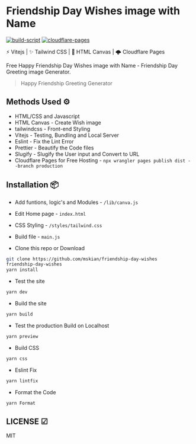 # Friendship Day Wishes image with Name

[![build-script](https://github.com/mskian/friendship-day-wishes/actions/workflows/build.yml/badge.svg)](https://github.com/mskian/friendship-day-wishes/actions/workflows/build.yml) [![cloudflare-pages](https://github.com/mskian/friendship-day-wishes/actions/workflows/deploy.yml/badge.svg)](https://github.com/mskian/friendship-day-wishes/actions/workflows/deploy.yml)  

⚡ Vitejs | ✨ Tailwind CSS | 📸 HTML Canvas  | 🌩 Cloudflare Pages  

Free Happy Friendship Day Wishes image with Name - Friendship Day Greeting image Generator.  

> Happy Friendship Greeting Generator  

## Methods Used ⚙

- HTML/CSS and Javascript
- HTML Canvas - Create Wish image
- tailwindcss - Front-end Styling
- Vitejs - Testing, Bundling and Local Server
- Eslint - Fix the Lint Error
- Prettier - Beautify the Code files
- Slugify - Slugify the User input and Convert to URL
- Cloudflare Pages for Free Hosting - `npx wrangler pages publish dist --branch production`

## Installation 📦

- Add funtions, logic's and Modules - `/lib/canva.js`
- Edit Home page - `index.html`
- CSS Styling - `/styles/tailwind.css`
- Build file - `main.js`

- Clone this repo or Download

```sh
git clone https://github.com/mskian/friendship-day-wishes
friendship-day-wishes
yarn install
```

- Test the site

```sh
yarn dev
```

- Build the site

```sh
yarn build
```

- Test the production Build on Localhost

```sh
yarn preview
```

- Build CSS

```sh
yarn css
```

- Eslint Fix

```sh
yarn lintfix
```

- Format the Code

```sh
yarn Format
```

## LICENSE ☑

MIT
